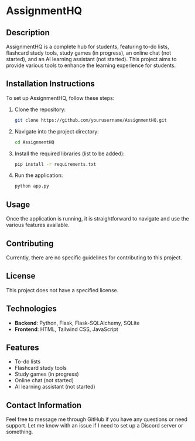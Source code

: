 # AssignmentHQ

## Description
AssignmentHQ is a complete hub for students, featuring to-do lists, flashcard study tools, study games (in progress), an online chat (not started), and an AI learning assistant (not started). This project aims to provide various tools to enhance the learning experience for students.

## Installation Instructions
To set up AssignmentHQ, follow these steps:

1. Clone the repository:
   ```bash
   git clone https://github.com/yourusername/AssignmentHQ.git
   ```
2. Navigate into the project directory:
   ```bash
   cd AssignmentHQ
   ```
3. Install the required libraries (list to be added):
   ```bash
   pip install -r requirements.txt
   ```
4. Run the application:
   ```bash
   python app.py
   ```

## Usage
Once the application is running, it is straightforward to navigate and use the various features available.

## Contributing
Currently, there are no specific guidelines for contributing to this project.

## License
This project does not have a specified license.

## Technologies
- **Backend**: Python, Flask, Flask-SQLAlchemy, SQLite
- **Frontend**: HTML, Tailwind CSS, JavaScript

## Features
- To-do lists
- Flashcard study tools
- Study games (in progress)
- Online chat (not started)
- AI learning assistant (not started)

## Contact Information
Feel free to message me through GitHub if you have any questions or need support. Let me know with an issue if I need to set up a Discord server or something.
